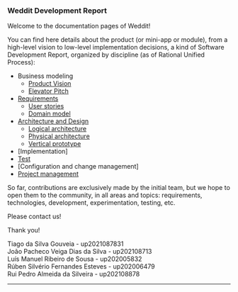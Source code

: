 
### Weddit Development Report

Welcome to the documentation pages of Weddit!

You can find here details about the product (or mini-app or module), from a high-level vision to low-level implementation decisions, a kind of Software Development Report, organized by discipline (as of Rational Unified Process): 

* Business modeling 
  * [Product Vision](https://github.com/FEUP-LEIC-ES-2022-23/2LEIC04T2/blob/main/docs/ProductVision.md)
  * [Elevator Pitch](https://github.com/FEUP-LEIC-ES-2022-23/2LEIC04T2/blob/main/docs/ElevatorPitch.md)
* [Requirements](https://github.com/FEUP-LEIC-ES-2022-23/2LEIC04T2/blob/main/docs/requirements.md)
  * [User stories](https://github.com/FEUP-LEIC-ES-2022-23/2LEIC04T2/issues)
  * [Domain model](https://github.com/FEUP-LEIC-ES-2022-23/2LEIC04T2/blob/main/images/DomainModel.png)
* [Architecture and Design](https://github.com/FEUP-LEIC-ES-2022-23/2LEIC04T2/blob/main/docs/ArchitectureAndDesign.md)
  * [Logical architecture](https://github.com/FEUP-LEIC-ES-2022-23/2LEIC04T2/blob/main/docs/ArchitectureAndDesign.md#logical-architecture)
  * [Physical architecture](https://github.com/FEUP-LEIC-ES-2022-23/2LEIC04T2/blob/main/docs/ArchitectureAndDesign.md#physical-architecture)
  * [Vertical prototype](https://github.com/FEUP-LEIC-ES-2022-23/2LEIC04T2/tree/v0.1)
* [Implementation]
* [Test](https://github.com/FEUP-LEIC-ES-2022-23/2LEIC04T2/tree/main/app/test)
* [Configuration and change management]
* [Project management](https://github.com/FEUP-LEIC-ES-2022-23/2LEIC04T2/blob/main/docs/ProjectManagement.md)

So far, contributions are exclusively made by the initial team, but we hope to open them to the community, in all areas and topics: requirements, technologies, development, experimentation, testing, etc.

Please contact us! 

Thank you!

Tiago da Silva Gouveia - up2021087831\
João Pacheco Veiga Dias da Silva - up202108713\
Luís Manuel Ribeiro de Sousa - up202005832\
Rúben Silvério Fernandes Esteves - up202006479\
Rui Pedro Almeida da Silveira - up202108878

---

